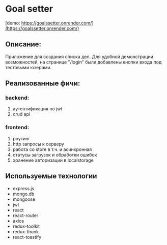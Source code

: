 # Goal setter
[demo: https://goalssetter.onrender.com/](https://goalssetter.onrender.com/) 

## Описание:
Приложение для создания списка дел. Для удобной демонстрации возможностей, на странице "/login" были добавлены кнопки входа под тестовыми юзерами.

## Реализованные фичи:

### backend:
1. аутентификация по jwt
2. crud api 

### frontend:
1. роутинг
2. http запросы к серверу
3. работа со store в т.ч. и асинхронная
4. статусы загрузок и обработки ошибок
5. хранение авторизации в localstorage


## Используемые технологии
- express.js
- mongo.db
- mongoose
- jwt
- react
- react-router
- axios
- redux-toolkit
- redux-thunk
- react-toastify

